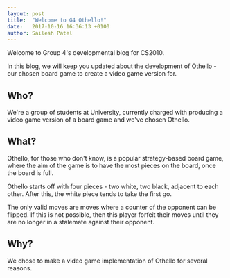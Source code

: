 ```yaml
---
layout: post
title:  "Welcome to G4 Othello!"
date:   2017-10-16 16:36:13 +0100
author: Sailesh Patel
---
```

Welcome to Group 4's developmental blog for CS2010.

In this blog, we will keep you updated about the development of Othello - our chosen board game to create a video game version for. 

## Who?

We're a group of students at University, currently charged with producing a video game version of a board game and we've chosen Othello.

## What?

Othello, for those who don't know, is a popular strategy-based board game, where the aim of the game is to have the most pieces on the board, once the board is full.

Othello starts off with four pieces - two white, two black, adjacent to each other. After this, the white piece tends to take the first go.

The only valid moves are moves where a counter of the opponent can be flipped. If this is not possible, then this player forfeit their moves until they are no longer in a stalemate against their opponent.

## Why?

We chose to make a video game implementation of Othello for several reasons.
